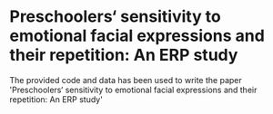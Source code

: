 #  Preschoolers‘ sensitivity to emotional facial expressions and their repetition: An ERP study

The provided code and data has been used to write the paper 'Preschoolers‘ sensitivity to emotional facial expressions and their repetition: An ERP study'
